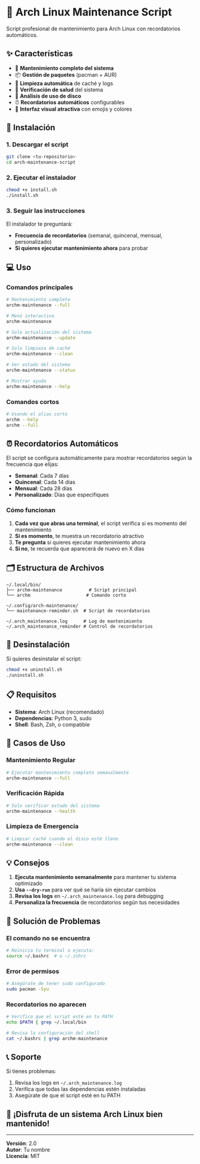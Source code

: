 # 🚀 Arch Linux Maintenance Script

Script profesional de mantenimiento para Arch Linux con recordatorios automáticos.

## ✨ Características

- 🔧 **Mantenimiento completo del sistema**
- 📦 **Gestión de paquetes** (pacman + AUR)
- 🧹 **Limpieza automática** de caché y logs
- 🏥 **Verificación de salud** del sistema
- 💾 **Análisis de uso de disco**
- ⏰ **Recordatorios automáticos** configurables
- 🎨 **Interfaz visual atractiva** con emojis y colores

## 🚀 Instalación

### 1. Descargar el script

```bash
git clone <tu-repositorio>
cd arch-maintenance-script
```

### 2. Ejecutar el instalador

```bash
chmod +x install.sh
./install.sh
```

### 3. Seguir las instrucciones

El instalador te preguntará:

- **Frecuencia de recordatorios** (semanal, quincenal, mensual, personalizado)
- **Si quieres ejecutar mantenimiento ahora** para probar

## 💻 Uso

### Comandos principales

```bash
# Mantenimiento completo
archm-maintenance --full

# Menú interactivo
archm-maintenance

# Solo actualización del sistema
archm-maintenance --update

# Solo limpieza de caché
archm-maintenance --clean

# Ver estado del sistema
archm-maintenance --status

# Mostrar ayuda
archm-maintenance --help
```

### Comandos cortos

```bash
# Usando el alias corto
archm --help
archm --full
```

## ⏰ Recordatorios Automáticos

El script se configura automáticamente para mostrar recordatorios según la frecuencia que elijas:

- **Semanal**: Cada 7 días
- **Quincenal**: Cada 14 días
- **Mensual**: Cada 28 días
- **Personalizado**: Días que especifiques

### Cómo funcionan

1. **Cada vez que abras una terminal**, el script verifica si es momento del mantenimiento
2. **Si es momento**, te muestra un recordatorio atractivo
3. **Te pregunta** si quieres ejecutar mantenimiento ahora
4. **Si no**, te recuerda que aparecerá de nuevo en X días

## 🗂️ Estructura de Archivos

```
~/.local/bin/
├── archm-maintenance          # Script principal
└── archm                     # Comando corto

~/.config/arch-maintenance/
└── maintenance-reminder.sh  # Script de recordatorios

~/.arch_maintenance.log      # Log de mantenimiento
~/.arch_maintenance_reminder # Control de recordatorios
```

## 🔧 Desinstalación

Si quieres desinstalar el script:

```bash
chmod +x uninstall.sh
./uninstall.sh
```

## 📋 Requisitos

- **Sistema**: Arch Linux (recomendado)
- **Dependencias**: Python 3, sudo
- **Shell**: Bash, Zsh, o compatible

## 🎯 Casos de Uso

### Mantenimiento Regular

```bash
# Ejecutar mantenimiento completo semanalmente
archm-maintenance --full
```

### Verificación Rápida

```bash
# Solo verificar estado del sistema
archm-maintenance --health
```

### Limpieza de Emergencia

```bash
# Limpiar caché cuando el disco esté lleno
archm-maintenance --clean
```

## 💡 Consejos

1. **Ejecuta mantenimiento semanalmente** para mantener tu sistema optimizado
2. **Usa `--dry-run`** para ver qué se haría sin ejecutar cambios
3. **Revisa los logs** en `~/.arch_maintenance.log` para debugging
4. **Personaliza la frecuencia** de recordatorios según tus necesidades

## 🐛 Solución de Problemas

### El comando no se encuentra

```bash
# Reinicia tu terminal o ejecuta:
source ~/.bashrc  # o ~/.zshrc
```

### Error de permisos

```bash
# Asegúrate de tener sudo configurado
sudo pacman -Syu
```

### Recordatorios no aparecen

```bash
# Verifica que el script esté en tu PATH
echo $PATH | grep ~/.local/bin

# Revisa la configuración del shell
cat ~/.bashrc | grep archm-maintenance
```

## 📞 Soporte

Si tienes problemas:

1. Revisa los logs en `~/.arch_maintenance.log`
2. Verifica que todas las dependencias estén instaladas
3. Asegúrate de que el script esté en tu PATH

## 🎉 ¡Disfruta de un sistema Arch Linux bien mantenido!

---

**Versión**: 2.0  
**Autor**: Tu nombre  
**Licencia**: MIT
